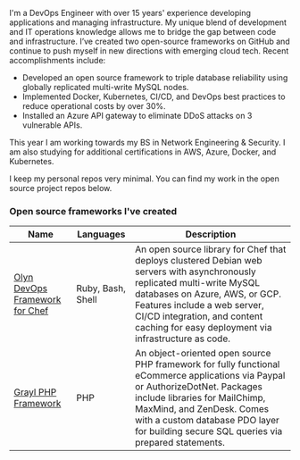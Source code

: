
I'm a DevOps Engineer with over 15 years' experience developing applications and managing infrastructure. My unique blend of development and IT operations knowledge allows me to bridge the gap between code and infrastructure. I’ve created two open-source frameworks on GitHub and continue to push myself in new directions with emerging cloud tech. Recent accomplishments include:

- Developed an open source framework to triple database reliability using globally replicated multi-write MySQL nodes.
- Implemented Docker, Kubernetes, CI/CD, and DevOps best practices to reduce operational costs by over 30%.
- Installed an Azure API gateway to eliminate DDoS attacks on 3 vulnerable APIs.

This year I am working towards my BS in Network Engineering & Security. I am also studying for additional certifications in AWS, Azure, Docker, and Kubernetes.

I keep my personal repos very minimal. You can find my work in the open source project repos below.

### Open source frameworks I've created

| Name | Languages | Description |
|--------------------------|---|---|
| [Olyn DevOps Framework for Chef](https://github.com/olyn-chef) | Ruby, Bash, Shell | An open source library for Chef that deploys clustered Debian web servers with asynchronously replicated multi-write MySQL databases on Azure, AWS, or GCP. Features include a web server, CI/CD integration, and content caching for easy deployment via infrastructure as code. |
| [Grayl PHP Framework](https://github.com/grayl-php) | PHP | An object-oriented open source PHP framework for fully functional eCommerce applications via Paypal or AuthorizeDotNet. Packages include libraries for MailChimp, MaxMind, and ZenDesk. Comes with a custom database PDO layer for building secure SQL queries via prepared statements. |
